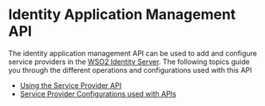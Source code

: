 # Identity Application Management API

The identity application management API can be used to add and configure
service providers in the [WSO2 Identity
Server](http://wso2.com/products/identity-server/). The following
topics guide you through the different operations and configurations
used with this API

-   [Using the Service Provider API](../../develop/using-the-service-provider-api)
-   [Service Provider Configurations used with
    APIs](../../develop/service-provider-configurations-used-with-apis)
